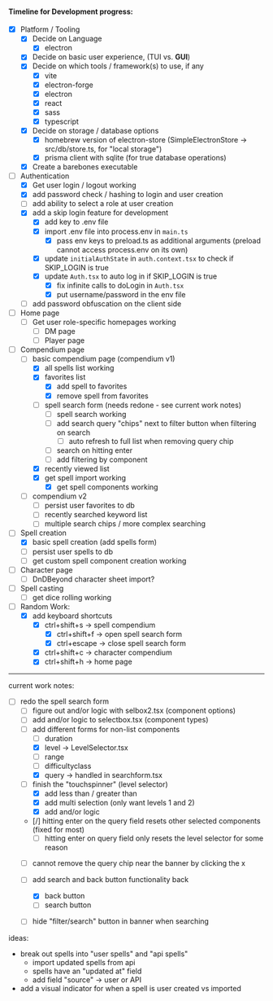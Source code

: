 #### Timeline for Development progress:

- [x] Platform / Tooling
  - [x] Decide on Language
    - [x] electron
  - [x] Decide on basic user experience, (TUI vs. **GUI**)
  - [x] Decide on which tools / framework(s) to use, if any
    - [x] vite
    - [x] electron-forge
    - [x] electron
    - [x] react
    - [x] sass
    - [x] typescript
  - [x] Decide on storage / database options
    - [x] homebrew version of electron-store (SimpleElectronStore -> src/db/store.ts, for "local storage")
    - [x] prisma client with sqlite (for true database operations)
  - [x] Create a barebones executable

- [ ] Authentication
  - [x] Get user login / logout working
  - [x] add password check / hashing to login and user creation
  - [ ] add ability to select a role at user creation
  - [x] add a skip login feature for development
    - [x] add key to .env file
    - [x] import .env file into process.env in `main.ts`
      - [x] pass env keys to preload.ts as additional arguments (preload cannot access process.env on its own)
    - [x] update `initialAuthState` in `auth.context.tsx` to check if SKIP_LOGIN is true
    - [x] update `Auth.tsx` to auto log in if SKIP_LOGIN is true
      - [x] fix infinite calls to doLogin in `Auth.tsx`
      - [x] put username/password in the env file
  - [ ] add password obfuscation on the client side

- [ ] Home page
  - [ ] Get user role-specific homepages working
    - [ ] DM page
    - [ ] Player page

- [ ] Compendium page
  - [ ] basic compendium page (compendium v1)
    - [x] all spells list working
    - [x] favorites list
      - [x] add spell to favorites
      - [x] remove spell from favorites
    - [ ] spell search form (needs redone - see current work notes)
      - [ ] spell search working
      - [ ] add search query "chips" next to filter button when filtering on search
        - [ ] auto refresh to full list when removing query chip
      - [ ] search on hitting enter
      - [ ] add filtering by component
    - [x] recently viewed list
    - [x] get spell import working
      - [x] get spell components working
  - [ ] compendium v2
    - [ ] persist user favorites to db
    - [ ] recently searched keyword list
    - [ ] multiple search chips / more complex searching

- [ ] Spell creation
  - [x] basic spell creation (add spells form)
  - [ ] persist user spells to db
  - [ ] get custom spell component creation working

- [ ] Character page
  - [ ] DnDBeyond character sheet import?

- [ ] Spell casting
  - [ ] get dice rolling working

- [ ] Random Work:
  - [x] add keyboard shortcuts
    - [x] ctrl+shift+s   -> spell compendium
      - [x] ctrl+shift+f -> open spell search form
      - [x] ctrl+escape  -> close spell search form
    - [x] ctrl+shift+c   -> character compendium
    - [x] ctrl+shift+h   -> home page

---

current work notes:
- [ ] redo the spell search form
  - [ ] figure out and/or logic with selbox2.tsx (component options)
  - [ ] add and/or logic to selectbox.tsx (component types)
  - [ ] add different forms for non-list components
    - [ ] duration
    - [x] level -> LevelSelector.tsx
    - [ ] range
    - [ ] difficultyclass
    - [x] query -> handled in searchform.tsx
  - [ ] finish the "touchspinner" (level selector)
    - [x] add less than / greater than
    - [x] add multi selection (only want levels 1 and 2)
    - [x] add and/or logic
  - [/] hitting enter on the query field resets other selected components (fixed for most)
    - [ ] hitting enter on query field only resets the level selector for some reason
  - [ ] cannot remove the query chip near the banner by clicking the x
  - [ ] add search and back button functionality back
    - [x] back button
    - [ ] search button
  - [ ] hide "filter/search" button in banner when searching


ideas:
- break out spells into "user spells" and "api spells"
  - import updated spells from api
  - spells have an "updated at" field
  - add field "source" -> user or API
- add a visual indicator for when a spell is user created vs imported
